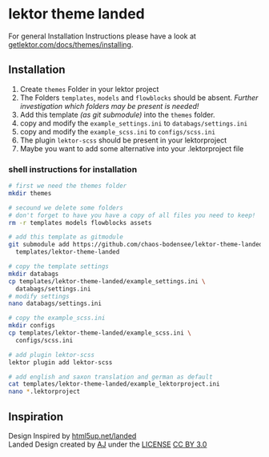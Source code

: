  lektor theme landed
=====================

For general Installation Instructions please have a look at [getlektor.com/docs/themes/installing](https://www.getlektor.com/docs/themes/installing/).

 Installation
--------------
1. Create ``themes`` Folder in your lektor project
2. The Folders ``templates``, ``models`` and ``flowblocks`` should be absent.
*Further investigation which folders may be present is needed!*
3. Add this template *(as git submodule)* into the ``themes`` folder.
4. copy and modify the ``example_settings.ini`` to ``databags/settings.ini``
5. copy and modify the ``example_scss.ini`` to ``configs/scss.ini``
6. The plugin ``lektor-scss`` should be present in your lektorproject
7. Maybe you want to add some alternative into your .lektorproject file

### shell instructions for installation
```bash
# first we need the themes folder
mkdir themes

# secound we delete some folders
# don't forget to have you have a copy of all files you need to keep!
rm -r templates models flowblocks assets

# add this template as gitmodule
git submodule add https://github.com/chaos-bodensee/lektor-theme-landed.git \
  templates/lektor-theme-landed

# copy the template settings
mkdir databags
cp templates/lektor-theme-landed/example_settings.ini \
  databags/settings.ini
# modify settings
nano databags/settings.ini

# copy the example_scss.ini
mkdir configs
cp templates/lektor-theme-landed/example_scss.ini \
  configs/scss.ini

# add plugin lektor-scss
lektor plugin add lektor-scss

# add english and saxon translation and german as default
cat templates/lektor-theme-landed/example_lektorproject.ini
nano *.lektorproject
```



 Inspiration
------------------
Design Inspired by [html5up.net/landed](https://html5up.net/landed)<br/>
Landed Design created by [AJ](http://twitter.com/ajlkn) under the [LICENSE](https://html5up.net/license) [CC BY 3.0](https://creativecommons.org/licenses/by/3.0/)
